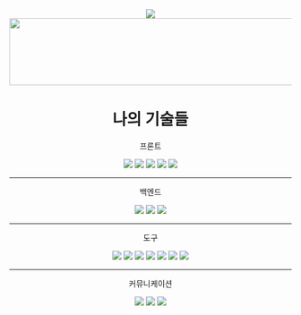 
<div align="center">
<img src="https://capsule-render.vercel.app/api?type=Waving&color=0:ED99B4,100:9AD9ED&height=300&section=header&text=Chan&fontSize=60&"/>	
</div>

<a href="https://github.com/devxb/gitanimals">
  <img
    src="https://render.gitanimals.org/lines/chanyoungcoding?pet-id=645079127564474661"
    width="600"
    height="120"
  />
</a>
  

<div align="center">
  <h1>나의 기술들</h1>
  <p>프론트</p>
  <img src="https://img.shields.io/badge/React-61DAFB?style=flat&logo=React&logoColor=white" />
  <img src="https://img.shields.io/badge/Typescript-3178C6?style=flat&logo=typescript&logoColor=white" />
  <img src="https://img.shields.io/badge/Javascript-F7DF1E?style=flat&logo=javascript&logoColor=white" />
  <img src="https://img.shields.io/badge/Next.js-000000?style=flat&logo=nextdotjs&logoColor=white" />
  <img src="https://img.shields.io/badge/ReactNative-61DAFB?style=flat&logo=React&logoColor=white" />
  
  <hr/>
  <p>백엔드</p>
  <img src="https://img.shields.io/badge/mongodb-47A248?style=flat&logo=mongodb&logoColor=white" />
  <img src="https://img.shields.io/badge/node-76D04B?style=flat&logo=mongodb&logoColor=47A248" />
  <img src="https://img.shields.io/badge/firebase-DD2C00?style=flat&logo=firebase&logoColor=ECD53F" />
  <hr/>
  <p>도구</p>
  <img src="https://img.shields.io/badge/styled components-DB7093?style=flat&logo=styledcomponents&logoColor=white" />
  <img src="https://img.shields.io/badge/sass-CC6699?style=flat&logo=sass&logoColor=white" />
  <img src="https://img.shields.io/badge/react router-CA4245?style=flat&logo=reactrouter&logoColor=white" />
  <img src="https://img.shields.io/badge/Recoil-3578E5?style=flat&logo=recoil&logoColor=white" />
  <img src="https://img.shields.io/badge/express-000000?style=flat&logo=express&logoColor=white" />
  <img src="https://img.shields.io/badge/React Query-FF4154?style=flat&logo=reactquery&logoColor=white" />
  <img src="https://img.shields.io/badge/VSCode-007ACC?style=flat&logo=visualstudiocode&logoColor=white" />
  <hr/>
  <p>커뮤니케이션</p>
  <img src="https://img.shields.io/badge/slack-4A154B?style=flat&logo=slack&logoColor=white" />
  <img src="https://img.shields.io/badge/github-black?style=flat&logo=github&logoColor=white" />
  <img src="https://img.shields.io/badge/notion-black?style=flat&logo=notion&logoColor=white" />


</div>
